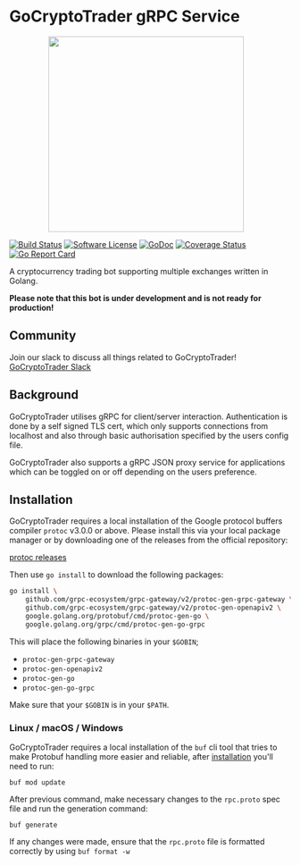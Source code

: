 # GoCryptoTrader gRPC Service

<img src="https://gocryptotrader/blob/master/web/src/assets/page-logo.png?raw=true" width="350px" height="350px" hspace="70">

[![Build Status](https://gocryptotrader/actions/workflows/tests.yml/badge.svg?branch=master)](https://gocryptotrader/actions/workflows/tests.yml)
[![Software License](https://img.shields.io/badge/License-MIT-orange.svg?style=flat-square)](https://gocryptotrader/blob/master/LICENSE)
[![GoDoc](https://godoc.org/gocryptotrader?status.svg)](https://godoc.org/gocryptotrader)
[![Coverage Status](https://codecov.io/gh/thrasher-corp/gocryptotrader/graph/badge.svg?token=41784B23TS)](https://codecov.io/gh/thrasher-corp/gocryptotrader)
[![Go Report Card](https://goreportcard.com/badge/gocryptotrader)](https://goreportcard.com/report/gocryptotrader)

A cryptocurrency trading bot supporting multiple exchanges written in Golang.

**Please note that this bot is under development and is not ready for production!**

## Community

Join our slack to discuss all things related to GoCryptoTrader! [GoCryptoTrader Slack](https://join.slack.com/t/gocryptotrader/shared_invite/enQtNTQ5NDAxMjA2Mjc5LTc5ZDE1ZTNiOGM3ZGMyMmY1NTAxYWZhODE0MWM5N2JlZDk1NDU0YTViYzk4NTk3OTRiMDQzNGQ1YTc4YmRlMTk)

## Background

GoCryptoTrader utilises gRPC for client/server interaction. Authentication is done
by a self signed TLS cert, which only supports connections from localhost and also
through basic authorisation specified by the users config file.

GoCryptoTrader also supports a gRPC JSON proxy service for applications which can
be toggled on or off depending on the users preference.

## Installation

GoCryptoTrader requires a local installation of the Google protocol buffers
compiler `protoc` v3.0.0 or above. Please install this via your local package
manager or by downloading one of the releases from the official repository:

[protoc releases](https://github.com/protocolbuffers/protobuf/releases)

Then use `go install` to download the following packages:

```bash
go install \
    github.com/grpc-ecosystem/grpc-gateway/v2/protoc-gen-grpc-gateway \
    github.com/grpc-ecosystem/grpc-gateway/v2/protoc-gen-openapiv2 \
    google.golang.org/protobuf/cmd/protoc-gen-go \
    google.golang.org/grpc/cmd/protoc-gen-go-grpc
```

This will place the following binaries in your `$GOBIN`;

* `protoc-gen-grpc-gateway`
* `protoc-gen-openapiv2`
* `protoc-gen-go`
* `protoc-gen-go-grpc`

Make sure that your `$GOBIN` is in your `$PATH`.

### Linux / macOS / Windows

GoCryptoTrader requires a local installation of the `buf` cli tool that tries to make Protobuf handling more easier and reliable,
after [installation](https://docs.buf.build/installation) you'll need to run:

```shell
buf mod update
```

After previous command, make necessary changes to the `rpc.proto` spec file and run the generation command:

```shell
buf generate
```

If any changes were made, ensure that the `rpc.proto` file is formatted correctly by using `buf format -w`